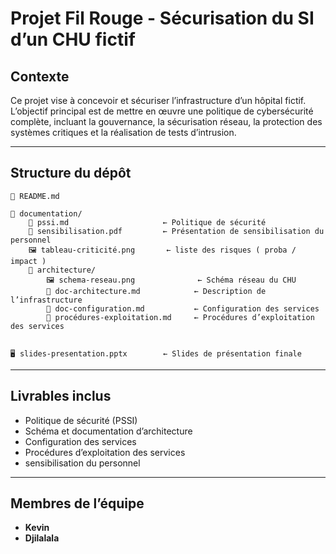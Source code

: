 
# Projet Fil Rouge - Sécurisation du SI d’un CHU fictif

## Contexte

Ce projet vise à concevoir et sécuriser l’infrastructure d’un hôpital fictif. 
L’objectif principal est de mettre en œuvre une politique de cybersécurité complète, incluant la gouvernance, la sécurisation réseau, la protection des systèmes critiques et la réalisation de tests d’intrusion.

---

## Structure du dépôt

```
📄 README.md

📁 documentation/
	📄 pssi.md                     ← Politique de sécurité
	📄 sensibilisation.pdf         ← Présentation de sensibilisation du personnel
	🖼️ tableau-criticité.png       ← liste des risques ( proba / impact )
	📁 architecture/
	    🖼️ schema-reseau.png              ← Schéma réseau du CHU
	    📄 doc-architecture.md            ← Description de l’infrastructure
	    📄 doc-configuration.md           ← Configuration des services
	    📄 procédures-exploitation.md     ← Procédures d’exploitation des services


🖥️ slides-presentation.pptx        ← Slides de présentation finale
```


---

## Livrables inclus

- Politique de sécurité (PSSI)
- Schéma et documentation d’architecture
- Configuration des services
- Procédures d’exploitation des services
- sensibilisation du personnel

---

## Membres de l’équipe

- **Kevin**
- **Djilalala**

